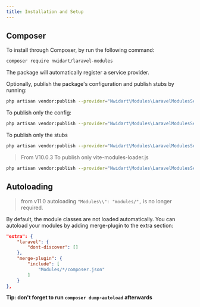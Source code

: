 ```yaml
---
title: Installation and Setup
---
```


## Composer

To install through Composer, by run the following command:

```bash
composer require nwidart/laravel-modules
```

The package will automatically register a service provider.

Optionally, publish the package's configuration and publish stubs by running:

```bash
php artisan vendor:publish --provider="Nwidart\Modules\LaravelModulesServiceProvider"
```

To publish only the config:

```bash
php artisan vendor:publish --provider="Nwidart\Modules\LaravelModulesServiceProvider" --tag="config"
```

To publish only the stubs

```bash
php artisan vendor:publish --provider="Nwidart\Modules\LaravelModulesServiceProvider" --tag="stubs"
```

>From V10.0.3
To publish only vite-modules-loader.js

```bash
php artisan vendor:publish --provider="Nwidart\Modules\LaravelModulesServiceProvider" --tag="vite"
```

## Autoloading

> from v11.0 autoloading `"Modules\\": "modules/",` is no longer required.

By default, the module classes are not loaded automatically. You can autoload your modules by adding merge-plugin to the extra section:

```json
"extra": {
    "laravel": {
        "dont-discover": []
    },
    "merge-plugin": {
        "include": [
            "Modules/*/composer.json"
        ]
    }
},
```

**Tip: don't forget to run `composer dump-autoload` afterwards**
